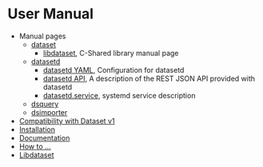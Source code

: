 
# User Manual

- Manual pages
    - [dataset](dataset.1.md)
      - [libdataset](libdataset/libdataset.3.md), C-Shared library manual page
    - [datasetd](datasetd.1.md)
      - [datasetd YAML](datasetd_yaml.5.md), Configuration for datasetd
      - [datasetd API](datasetd_api.5.md), A description of the REST JSON API provided with datasetd
      - [datasetd.service](datasetd_service.5.md), systemd service description
    - [dsquery](dsquery.1.md)
    - [dsimporter](dsimporter.1.md)
- [Compatibility with Dataset v1](compatibility-in-v2.1.md)
- [Installation](INSTALL.md)
- [Documentation](docs/)
- [How to ...](how-to/)
- [Libdataset](libdataset/)

